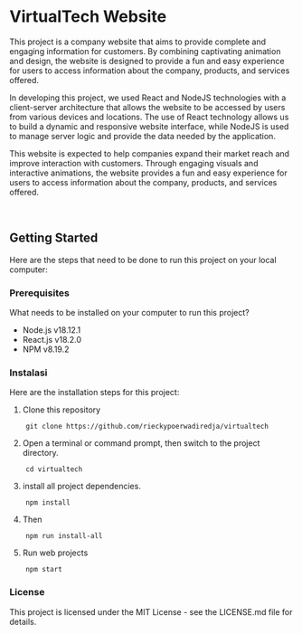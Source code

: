 # VirtualTech Website

This project is a company website that aims to provide complete and engaging information for customers. By combining captivating animation and design, the website is designed to provide a fun and easy experience for users to access information about the company, products, and services offered.

In developing this project, we used React and NodeJS technologies with a client-server architecture that allows the website to be accessed by users from various devices and locations. The use of React technology allows us to build a dynamic and responsive website interface, while NodeJS is used to manage server logic and provide the data needed by the application.

This website is expected to help companies expand their market reach and improve interaction with customers. Through engaging visuals and interactive animations, the website provides a fun and easy experience for users to access information about the company, products, and services offered.

<br/>

## Getting Started

Here are the steps that need to be done to run this project on your local computer:

### Prerequisites

What needs to be installed on your computer to run this project?

- Node.js v18.12.1
- React.js v18.2.0
- NPM v8.19.2

### Instalasi

Here are the installation steps for this project:

1. Clone this repository

```
    git clone https://github.com/rieckypoerwadiredja/virtualtech
```

2. Open a terminal or command prompt, then switch to the project directory.

```
    cd virtualtech
```

3. install all project dependencies.

```
    npm install
```

4. Then

```
    npm run install-all
```

5.  Run web projects

```
    npm start
```

### License

This project is licensed under the MIT License - see the LICENSE.md file for details.
